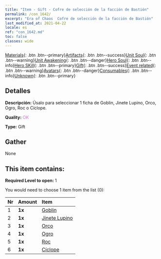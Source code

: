 ```yaml
---
title: "Item - Gift - Cofre de selección de la facción de Bastión"
permalink: /con_1642/
excerpt: "Era of Chaos  Cofre de selección de la facción de Bastión"
last_modified_at: 2021-04-22
locale: es
ref: "con_1642.md"
toc: false
classes: wide
---
```

 [Materials](/ItemsES/){: .btn .btn--primary}[Artifacts](/ItemsES/Artifacts/){: .btn .btn--success}[Unit Soul](/ItemsES/UnitSoul/){: .btn .btn--warning}[Unit Awakening](/ItemsES/UnitAwakening/){: .btn .btn--danger}[Hero Soul](/ItemsES/HeroSoul/){: .btn .btn--info}[Hero SKill](/ItemsES/HeroSkill/){: .btn .btn--primary}[Gift](/ItemsES/Gift/){: .btn .btn--success}[Event related](/ItemsES/Events/){: .btn .btn--warning}[Avatars](/ItemsES/Avatars/){: .btn .btn--danger}[Consumables](/ItemsES/Consumables/){: .btn .btn--info}[Unknown](/ItemsES/Unknown/){: .btn .btn--primary}

## Detalles
 **Descripción:** Úsalo para seleccionar 1 ficha de Goblin, Jinete Lupino, Orco, Ogro, Roc o Cíclope.

 **Quality:** <span style="color: #DA70D6">OK</span>

 **Type:** Gift

## Gather

  None

## This item contains:

 **Required Level to open:** 1

 You would need to choose 1 item from the list (0):

  | Nr | Amount |     Item    |
  |:---|:-------|:------------|
  | 1 |  **1x** | [Goblin](/es/Items/unt_217/) |  | 
  | 2 |  **1x** | [Jinete Lupino](/es/Items/unt_218/) |  | 
  | 3 |  **1x** | [Orco](/es/Items/unt_219/) |  | 
  | 4 |  **1x** | [Ogro](/es/Items/unt_220/) |  | 
  | 5 |  **1x** | [Roc](/es/Items/unt_221/) |  | 
  | 6 |  **1x** | [Cíclope](/es/Items/unt_222/) |  | 
